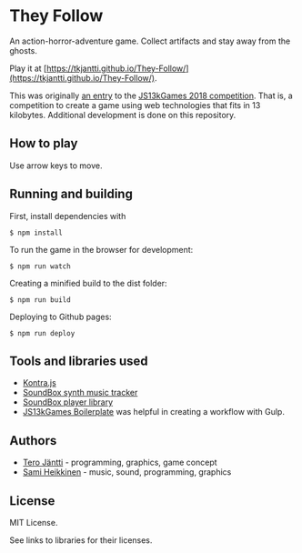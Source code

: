 # They Follow

An action-horror-adventure game. Collect artifacts and stay away from the ghosts.

Play it at [https://tkjantti.github.io/They-Follow/](https://tkjantti.github.io/They-Follow/).

This was originally [an entry](https://github.com/tkjantti/js13kgames-2018) to the [JS13kGames 2018 competition](https://2018.js13kgames.com/). That is, a competition to create a game using web technologies that fits in 13 kilobytes. Additional development is done on this repository.

## How to play

Use arrow keys to move.

## Running and building

First, install dependencies with

    $ npm install

To run the game in the browser for development:

    $ npm run watch

Creating a minified build to the dist folder:

    $ npm run build

Deploying to Github pages:

    $ npm run deploy

## Tools and libraries used

- [Kontra.js](https://github.com/straker/kontra)
- [SoundBox synth music tracker](https://github.com/mbitsnbites/soundbox)
- [SoundBox player library](https://github.com/mbitsnbites/soundbox/blob/master/player-small.js)
- [JS13kGames Boilerplate](https://github.com/shreyasminocha/js13k-boilerplate) was helpful in creating a workflow with Gulp.

## Authors

- [Tero Jäntti](https://github.com/tkjantti) - programming, graphics, game concept
- [Sami Heikkinen](https://github.com/sz1521) - music, sound, programming, graphics

## License

MIT License.

See links to libraries for their licenses.
